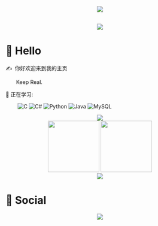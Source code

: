 

<!-- 敲代码的图片 -->
<div align="center" ><img order-radius="100px" src="https://cdn.jsdelivr.net/gh/sun0225SUN/photos/images/202108300019556.gif"/></div>
<br>

<!-- 个人资料徽标 -->
<div align="center">
  
<!-- 访客数统计徽标 -->
  <img src="https://visitor-badge.glitch.me/badge?page_id=KrealHtz" /></div>




#  🙋 Hello

<p>✍️&nbsp;&nbsp;你好欢迎来到我的主页</p>
<p>&emsp;&emsp;Keep Real.</p>
<!-- <p>&emsp;&emsp;加油</p>
<p>&emsp;&emsp;加油</p> -->

💪 正在学习: 

&emsp;&emsp;
![C](https://img.shields.io/badge/c-%2300599C.svg?style=flat-square&logo=c&logoColor=white)
![C#](https://img.shields.io/badge/c%23-%23239120.svg?style=flat-square&logo=c-sharp&logoColor=white)
![Python](https://img.shields.io/badge/-Python-pink?style=flat-square&logo=Python)
![Java](https://img.shields.io/badge/-java-yellow?style=flat-square&logo=java)
![MySQL](https://img.shields.io/badge/mysql-%2300f.svg?style=flat-square&logo=mysql&logoColor=white)




<div align="center"><img src="https://cdn.jsdelivr.net/gh/sun0225SUN/photos/images/202110311924844.png" /></div>



<!-- GitHub数据统计 -->
<div align="center">
  <img height="137px" src="https://github-readme-stats.vercel.app/api?username=KrealHtz&hide_title=true&hide_border=true&show_icons=trueline_height=21&text_color=000&icon_color=000&bg_color=0,ea6161,ffc64d,fffc4d,52fa5a&theme=graywhite" />
  <img height="137px" src="https://github-readme-stats.vercel.app/api/top-langs/?username=KrealHtz&hide_title=true&hide_border=true&layout=compact&langs_count=6&text_color=000&icon_color=fff&bg_color=0,52fa5a,4dfcff,c64dff&theme=graywhite" />
</div>


<!--END_SECTION:waka-->

</tr>
</table>

<!-- GitHub Activity Graph -->
<div align="center"><img src="https://activity-graph.herokuapp.com/graph?username=KrealHtz&theme=xcode" /></div>



# 🤝 Social

<!-- BiliBili和CSDN数据 -->
<div align="center">
  <a href="https://blog.csdn.net/qq_46637857"><img src="https://stats.justsong.cn/api/csdn?id=qq_46637857"/></a>
</div>

